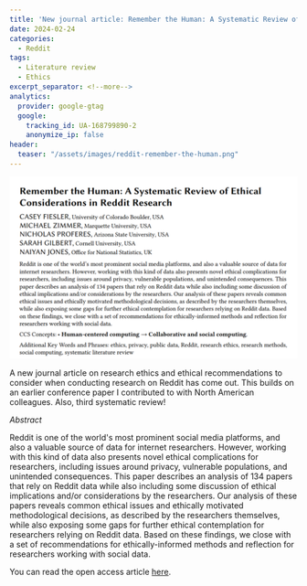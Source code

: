 ```yaml
---
title: 'New journal article: Remember the Human: A Systematic Review of Ethical Considerations in Reddit Research'
date: 2024-02-24
categories:
  - Reddit
tags:
  - Literature review
  - Ethics
excerpt_separator: <!--more-->
analytics:
  provider: google-gtag
  google:
    tracking_id: UA-168799890-2
    anonymize_ip: false
header:
  teaser: "/assets/images/reddit-remember-the-human.png"
---
```

![](/assets/images/reddit-remember-the-human.png)

A new journal article on research ethics and ethical recommendations to consider when conducting research on Reddit has come out. This builds on an earlier conference paper I contributed to with North American colleagues. Also, third systematic review! 

*Abstract*

Reddit is one of the world's most prominent social media platforms, and also a valuable source of data for internet researchers. However, working with this kind of data also presents novel ethical complications for researchers, including issues around privacy, vulnerable populations, and unintended consequences. This paper describes an analysis of 134 papers that rely on Reddit data while also including some discussion of ethical implications and/or considerations by the researchers. Our analysis of these papers reveals common ethical issues and ethically motivated methodological decisions, as described by the researchers themselves, while also exposing some gaps for further ethical contemplation for researchers relying on Reddit data. Based on these findings, we close with a set of recommendations for ethically-informed methods and reflection for researchers working with social data.

You can read the open access article [here](https://dl.acm.org/doi/10.1145/3633070).
